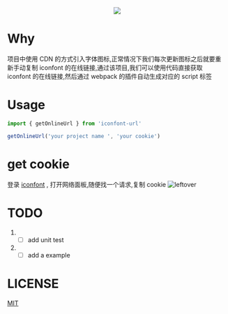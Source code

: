 <div align="center">
  <img src="https://img.shields.io/github/actions/workflow/status/left0ver/iconfont-url/ci.yml?branch=main"/>
</div>

# Why

项目中使用 CDN 的方式引入字体图标,正常情况下我们每次更新图标之后就要重新手动复制 iconfont 的在线链接,通过该项目,我们可以使用代码直接获取 iconfont 的在线链接,然后通过 webpack 的插件自动生成对应的 script 标签

# Usage

```typescript
import { getOnlineUrl } from 'iconfont-url'

getOnlineUrl('your project name ', 'your cookie')
```

# get cookie

登录 [iconfont](https://www.iconfont.cn/) , 打开网络面板,随便找一个请求,复制 cookie
![leftover](https://leftover-md.oss-cn-guangzhou.aliyuncs.com/img-md/20230109165530-2023-01-09.png)

# TODO

1. - [ ] add unit test
2. - [ ] add a example

# LICENSE

[MIT](./LICENSE)
